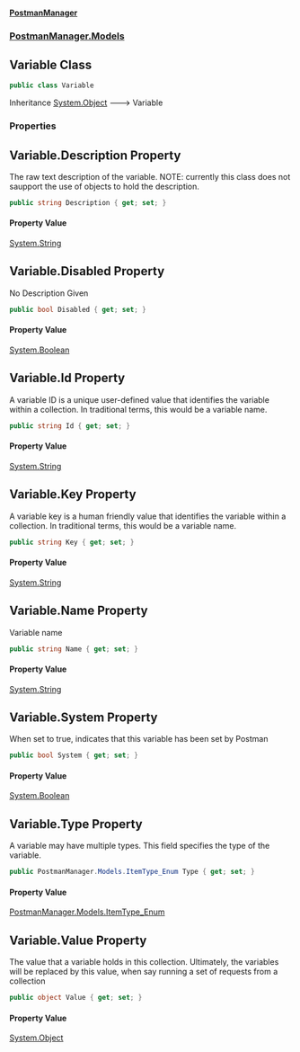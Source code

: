 #### [PostmanManager](PostmanManager.md 'PostmanManager')
### [PostmanManager.Models](PostmanManager.md#PostmanManager.Models 'PostmanManager.Models')

## Variable Class

```csharp
public class Variable
```

Inheritance [System.Object](https://docs.microsoft.com/en-us/dotnet/api/System.Object 'System.Object') &#129106; Variable
### Properties

<a name='PostmanManager.Models.Variable.Description'></a>

## Variable.Description Property

The raw text description of the variable. NOTE: currently this class does not saupport the use of
objects to hold the description.

```csharp
public string Description { get; set; }
```

#### Property Value
[System.String](https://docs.microsoft.com/en-us/dotnet/api/System.String 'System.String')

<a name='PostmanManager.Models.Variable.Disabled'></a>

## Variable.Disabled Property

No Description Given

```csharp
public bool Disabled { get; set; }
```

#### Property Value
[System.Boolean](https://docs.microsoft.com/en-us/dotnet/api/System.Boolean 'System.Boolean')

<a name='PostmanManager.Models.Variable.Id'></a>

## Variable.Id Property

A variable ID is a unique user-defined value that identifies the variable within a collection. In traditional terms, this would be a variable name.

```csharp
public string Id { get; set; }
```

#### Property Value
[System.String](https://docs.microsoft.com/en-us/dotnet/api/System.String 'System.String')

<a name='PostmanManager.Models.Variable.Key'></a>

## Variable.Key Property

A variable key is a human friendly value that identifies the variable within a collection. In traditional terms, this would be a variable name.

```csharp
public string Key { get; set; }
```

#### Property Value
[System.String](https://docs.microsoft.com/en-us/dotnet/api/System.String 'System.String')

<a name='PostmanManager.Models.Variable.Name'></a>

## Variable.Name Property

Variable name

```csharp
public string Name { get; set; }
```

#### Property Value
[System.String](https://docs.microsoft.com/en-us/dotnet/api/System.String 'System.String')

<a name='PostmanManager.Models.Variable.System'></a>

## Variable.System Property

When set to true, indicates that this variable has been set by Postman

```csharp
public bool System { get; set; }
```

#### Property Value
[System.Boolean](https://docs.microsoft.com/en-us/dotnet/api/System.Boolean 'System.Boolean')

<a name='PostmanManager.Models.Variable.Type'></a>

## Variable.Type Property

A variable may have multiple types. This field specifies the type of the variable.

```csharp
public PostmanManager.Models.ItemType_Enum Type { get; set; }
```

#### Property Value
[PostmanManager.Models.ItemType_Enum](https://docs.microsoft.com/en-us/dotnet/api/PostmanManager.Models.ItemType_Enum 'PostmanManager.Models.ItemType_Enum')

<a name='PostmanManager.Models.Variable.Value'></a>

## Variable.Value Property

The value that a variable holds in this collection. Ultimately, the variables will be replaced by this value, when say running a set of requests from a collection

```csharp
public object Value { get; set; }
```

#### Property Value
[System.Object](https://docs.microsoft.com/en-us/dotnet/api/System.Object 'System.Object')